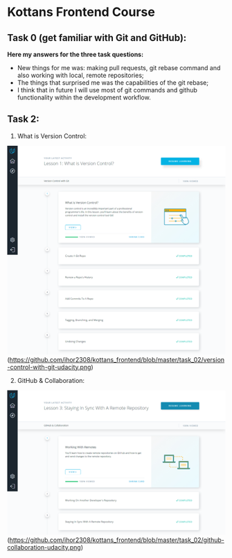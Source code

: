 # Kottans Frontend Course
## Task 0 (get familiar with Git and GitHub):
**Here my answers for the three task questions:**
* New things for me was: making pull requests, git rebase command and also working with local, remote repositories;
* The things that surprised me was the capabilities of the git rebase;
* I think that in future I will use most of git commands and github functionality within the development workflow.

## Task 2:
1. What is Version Control:

![What is version Control Udacity Course](task_02/version-control-with-git-udacity.png)(https://github.com/ihor2308/kottans_frontend/blob/master/task_02/version-control-with-git-udacity.png)

2. GitHub & Collaboration:

![GitHub & Collaboration Udacity Course](task_02/github-collaboration-udacity.png)(https://github.com/ihor2308/kottans_frontend/blob/master/task_02/github-collaboration-udacity.png)